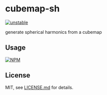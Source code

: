 # cubemap-sh

[![unstable](http://badges.github.io/stability-badges/dist/unstable.svg)](http://github.com/badges/stability-badges)

generate spherical harmonics from a cubemap

## Usage

[![NPM](https://nodei.co/npm/glsl-sh.png)](https://www.npmjs.com/package/glsl-sh)

## License

MIT, see [LICENSE.md](http://github.com/nicknikolov/glsl-sh/blob/master/LICENSE.md) for details.
